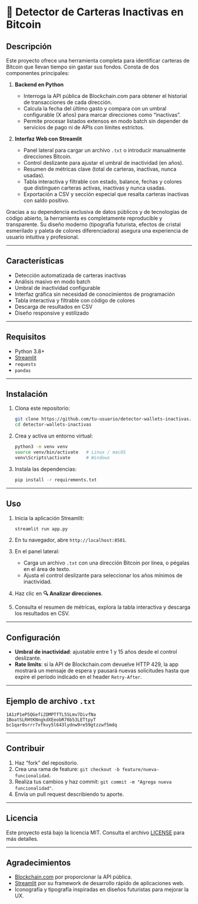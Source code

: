 # 🧊 Detector de Carteras Inactivas en Bitcoin

## Descripción  
Este proyecto ofrece una herramienta completa para identificar carteras de Bitcoin que llevan tiempo sin gastar sus fondos. Consta de dos componentes principales:

1. **Backend en Python**  
   - Interroga la API pública de Blockchain.com para obtener el historial de transacciones de cada dirección.  
   - Calcula la fecha del último gasto y compara con un umbral configurable (X años) para marcar direcciones como “inactivas”.  
   - Permite procesar listados extensos en modo batch sin depender de servicios de pago ni de APIs con límites estrictos.  

2. **Interfaz Web con Streamlit**  
   - Panel lateral para cargar un archivo `.txt` o introducir manualmente direcciones Bitcoin.  
   - Control deslizante para ajustar el umbral de inactividad (en años).  
   - Resumen de métricas clave (total de carteras, inactivas, nunca usadas).  
   - Tabla interactiva y filtrable con estado, balance, fechas y colores que distinguen carteras activas, inactivas y nunca usadas.  
   - Exportación a CSV y sección especial que resalta carteras inactivas con saldo positivo.  

Gracias a su dependencia exclusiva de datos públicos y de tecnologías de código abierto, la herramienta es completamente reproducible y transparente. Su diseño moderno (tipografía futurista, efectos de cristal esmerilado y paleta de colores diferenciadora) asegura una experiencia de usuario intuitiva y profesional.

---

## Características  
- Detección automatizada de carteras inactivas  
- Análisis masivo en modo batch  
- Umbral de inactividad configurable  
- Interfaz gráfica sin necesidad de conocimientos de programación  
- Tabla interactiva y filtrable con código de colores  
- Descarga de resultados en CSV  
- Diseño responsive y estilizado

---

## Requisitos  
- Python 3.8+  
- [Streamlit](https://streamlit.io/)  
- `requests`  
- `pandas`  

---

## Instalación  

1. Clona este repositorio:  
   ```bash
   git clone https://github.com/tu-usuario/detector-wallets-inactivas.git
   cd detector-wallets-inactivas
   ```

2. Crea y activa un entorno virtual:  
   ```bash
   python3 -m venv venv
   source venv/bin/activate   # Linux / macOS
   venv\Scripts\activate      # Windows
   ```

3. Instala las dependencias:  
   ```bash
   pip install -r requirements.txt
   ```

---

## Uso  

1. Inicia la aplicación Streamlit:  
   ```bash
   streamlit run app.py
   ```

2. En tu navegador, abre `http://localhost:8501`.  
3. En el panel lateral:
   - Carga un archivo `.txt` con una dirección Bitcoin por línea, o pégalas en el área de texto.
   - Ajusta el control deslizante para seleccionar los años mínimos de inactividad.
4. Haz clic en **🔍 Analizar direcciones**.  
5. Consulta el resumen de métricas, explora la tabla interactiva y descarga los resultados en CSV.

---

## Configuración  

- **Umbral de inactividad**: ajustable entre 1 y 15 años desde el control deslizante.  
- **Rate limits**: si la API de Blockchain.com devuelve HTTP 429, la app mostrará un mensaje de espera y pausará nuevas solicitudes hasta que expire el período indicado en el header `Retry-After`.

---

## Ejemplo de archivo `.txt`  
```
1A1zP1eP5QGefi2DMPTfTL5SLmv7DivfNa
1BoatSLRHtKNngkdXEeobR76b53LETtpyT
bc1qar0srrr7xfkvy5l643lydnw9re59gtzzwf5mdq
```

---

## Contribuir  
1. Haz “fork” del repositorio.  
2. Crea una rama de feature: `git checkout -b feature/nueva-funcionalidad`.  
3. Realiza tus cambios y haz commit: `git commit -m "Agrega nueva funcionalidad"`.  
4. Envía un pull request describiendo tu aporte.

---

## Licencia  
Este proyecto está bajo la licencia MIT. Consulta el archivo [LICENSE](LICENSE) para más detalles.

---

## Agradecimientos  
- [Blockchain.com](https://blockchain.com/) por proporcionar la API pública.  
- [Streamlit](https://streamlit.io/) por su framework de desarrollo rápido de aplicaciones web.  
- Iconografía y tipografía inspiradas en diseños futuristas para mejorar la UX.
